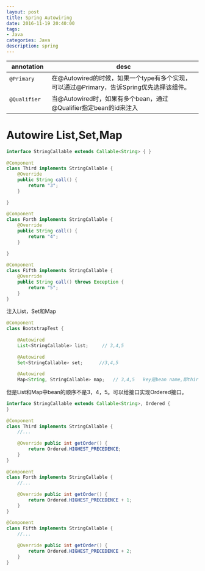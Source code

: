 ```yaml
---
layout: post
title: Spring Autowiring
date: 2016-11-19 20:40:00
tags:
- Java
categories: Java
description: spring
---
```




|      annotation     |                            desc                                                 |
| ------------------- | ------------------------------------------------------------------------------- |
| `@Primary`          | 在@Autowired的时候，如果一个type有多个实现，可以通过@Primary，告诉Spring优先选择该组件。  |
| `@Qualifier`        | 当@Autowired时，如果有多个bean，通过@Qualifier指定bean的id来注入                      |


# Autowire List,Set,Map
```java
interface StringCallable extends Callable<String> { }
 
@Component
class Third implements StringCallable {
    @Override
    public String call() {
        return "3";
    }
 
}
 
@Component
class Forth implements StringCallable {
    @Override
    public String call() {
        return "4";
    }
 
}
 
@Component
class Fifth implements StringCallable {
    @Override
    public String call() throws Exception {
        return "5";
    }
}
```
注入List，Set和Map
```java
@Component
class BootstrapTest {
 
    @Autowired
    List<StringCallable> list;     // 3,4,5
 
    @Autowired
    Set<StringCallable> set;      //3,4,5
 
    @Autowired
    Map<String, StringCallable> map;   // 3,4,5   key是bean name,即third,forth,five
```

但是List和Map中bean的顺序不是3，4，5。可以给接口实现Ordered接口。
```java
interface StringCallable extends Callable<String>, Ordered {
}
 
@Component
class Third implements StringCallable {
    //...
 
    @Override public int getOrder() {
        return Ordered.HIGHEST_PRECEDENCE;
    }
}
 
@Component
class Forth implements StringCallable {
    //...
 
    @Override public int getOrder() {
        return Ordered.HIGHEST_PRECEDENCE + 1;
    }
}
 
@Component
class Fifth implements StringCallable {
    //...
 
    @Override public int getOrder() {
        return Ordered.HIGHEST_PRECEDENCE + 2;
    }
}
```



